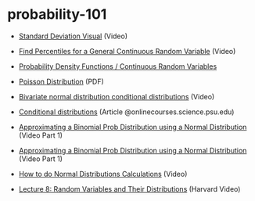 # probability-101

* [Standard Deviation Visual](https://www.youtube.com/watch?v=pW8GZujRcFI) (Video)

* [Find Percentiles for a General Continuous Random Variable](https://www.youtube.com/watch?v=qo4Zj1n3Gak) (Video)

* [Probability Density Functions / Continuous Random Variables](https://www.youtube.com/watch?v=szjL60gAweE)

* [Poisson Distribution](http://www.stats.ox.ac.uk/~marchini/teaching/L5/L5.notes.pdf?fbclid=IwAR21tPt0yVmXlU4CvEWRvW_uoeYUn_FIk6jADPfMsZ_B1C2qZDE20N0y5zc) (PDF)

* [Bivariate normal distribution conditional distributions](https://www.youtube.com/watch?v=fb8uE4NM2fc) (Video)
* [Conditional distributions](https://onlinecourses.science.psu.edu/stat505/node/43/) (Article @onlinecourses.science.psu.edu)

* [Approximating a Binomial Prob Distribution using a Normal Distribution](https://www.youtube.com/watch?v=rPOSpI7qMl0) (Video Part 1)
* [Approximating a Binomial Prob Distribution using a Normal Distribution](https://www.youtube.com/watch?v=LYjKrMDdWKA) (Video Part 1)

* [How to do Normal Distributions Calculations](https://statistics.laerd.com/statistical-guides/normal-distribution-calculations.php) (Video)

* [Lecture 8: Random Variables and Their Distributions](https://www.youtube.com/watch?v=k2BB0p8byGA&index=9&list=PL2SOU6wwxB0uwwH80KTQ6ht66KWxbzTIo&t=0s) (Harvard Video)


